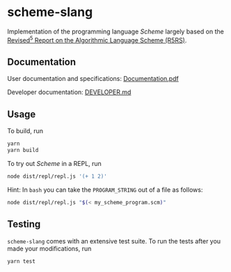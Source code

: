 # scheme-slang

Implementation of the programming language *Scheme* largely based on the [Revised<sup>5</sup> Report on the Algorithmic Language Scheme (R5RS)](https://schemers.org/Documents/Standards/R5RS/).

## Documentation

User documentation and specifications: [Documentation.pdf](./Documentation.pdf)

Developer documentation: [DEVELOPER.md](./DEVELOPER.md)

## Usage

To build, run

```bash
yarn
yarn build
```

To try out *Scheme* in a REPL, run

```bash
node dist/repl/repl.js '(+ 1 2)'
```

Hint: In `bash` you can take the `PROGRAM_STRING` out
of a file as follows:

```bash
node dist/repl/repl.js "$(< my_scheme_program.scm)"
```

## Testing

`scheme-slang` comes with an extensive test suite. To run the tests after you made your modifications, run

```bash
yarn test
```
